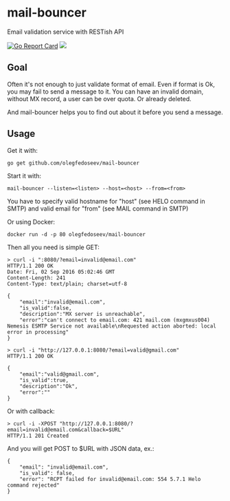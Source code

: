 # mail-bouncer

Email validation service with RESTish API

[![Go Report Card](https://goreportcard.com/badge/github.com/olegfedoseev/mail-bouncer)](https://goreportcard.com/report/github.com/olegfedoseev/mail-bouncer)
[![](https://images.microbadger.com/badges/image/olegfedoseev/mail-bouncer.svg)](http://microbadger.com/images/olegfedoseev/mail-bouncer "Get your own image badge on microbadger.com")

## Goal

Often it's not enough to just validate format of email.
Even if format is Ok, you may fail to send a message to it.
You can have an invalid domain, without MX record, a user can be over quota. Or already deleted.

And mail-bouncer helps you to find out about it before you send a message.

## Usage
Get it with:

	go get github.com/olegfedoseev/mail-bouncer

Start it with:

	mail-bouncer --listen=<listen> --host=<host> --from=<from>
	
You have to specify valid hostname for "host" (see HELO command in SMTP) and valid email for "from" (see MAIL command in SMTP)

Or using Docker:

	docker run -d -p 80 olegfedoseev/mail-bouncer

Then all you need is simple GET:

	> curl -i ":8080/?email=invalid@email.com"                                                                                                   HTTP/1.1 200 OK
	Date: Fri, 02 Sep 2016 05:02:46 GMT
	Content-Length: 241
	Content-Type: text/plain; charset=utf-8

	{
		"email":"invalid@email.com",
		"is_valid":false,
		"description":"MX server is unreachable",
		"error":"can't connect to email.com: 421 mail.com (mxgmxus004) Nemesis ESMTP Service not available\nRequested action aborted: local error in processing"
	}

	> curl -i "http://127.0.0.1:8080/?email=valid@gmail.com"
	HTTP/1.1 200 OK

	{
		"email":"valid@gmail.com",
		"is_valid":true,
		"description":"Ok",
		"error":""
	}

Or with callback:

	> curl -i -XPOST "http://127.0.0.1:8080/?email=invalid@email.com&callback=$URL"
	HTTP/1.1 201 Created

And you will get POST to $URL with JSON data, ex.:

	{
		"email": "invalid@email.com",
		"is_valid": false,
		"error": "RCPT failed for invalid@email.com: 554 5.7.1 Helo command rejected"
	}
